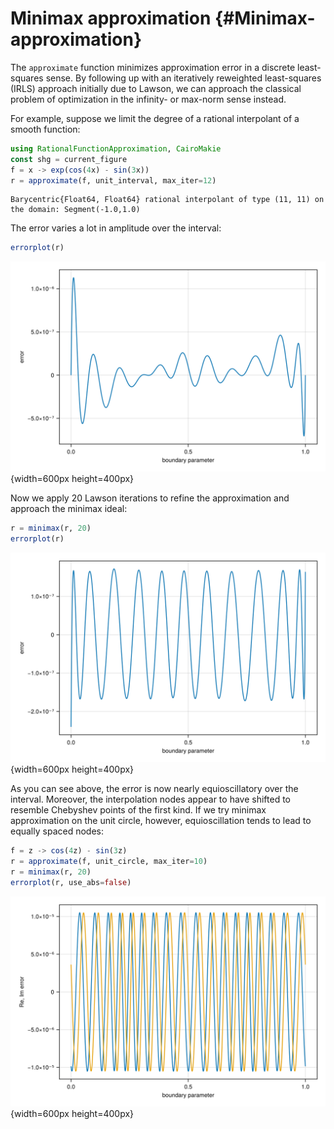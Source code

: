 
# Minimax approximation {#Minimax-approximation}

The `approximate` function minimizes approximation error in a discrete least-squares sense. By following up with an iteratively reweighted least-squares (IRLS) approach initially due to Lawson, we can approach the classical problem of optimization in the infinity- or max-norm sense instead.

For example, suppose we limit the degree of a rational interpolant of a smooth function:

```julia
using RationalFunctionApproximation, CairoMakie
const shg = current_figure
f = x -> exp(cos(4x) - sin(3x))
r = approximate(f, unit_interval, max_iter=12)
```


```
Barycentric{Float64, Float64} rational interpolant of type (11, 11) on the domain: Segment(-1.0,1.0)
```


The error varies a lot in amplitude over the interval:

```julia
errorplot(r)
```

![](pggixjr.png){width=600px height=400px}

Now we apply 20 Lawson iterations to refine the approximation and approach the minimax ideal:

```julia
r = minimax(r, 20)
errorplot(r)
```

![](xwrkomi.png){width=600px height=400px}

As you can see above, the error is now nearly equioscillatory over the interval. Moreover, the interpolation nodes appear to have shifted to resemble Chebyshev points of the first kind. If we try minimax approximation on the unit circle, however, equioscillation tends to lead to equally spaced nodes:

```julia
f = z -> cos(4z) - sin(3z)
r = approximate(f, unit_circle, max_iter=10)
r = minimax(r, 20)
errorplot(r, use_abs=false)
```

![](zhlrbuu.png){width=600px height=400px}
